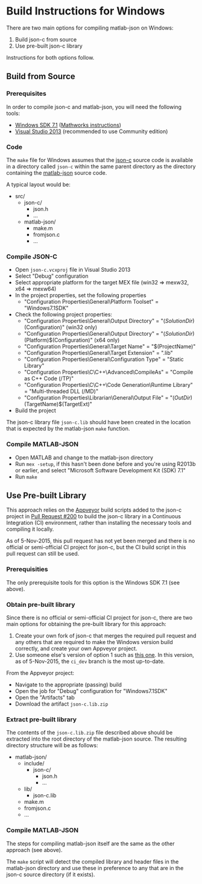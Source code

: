 # Build Instructions for Windows

There are two main options for compiling matlab-json on Windows:

1. Build json-c from source
2. Use pre-built json-c library

Instructions for both options follow.

## Build from Source

### Prerequisites
In order to compile json-c and matlab-json, you will need the following tools:

* [Windows SDK 7.1][1] ([Mathworks instructions][3])
* [Visual Studio 2013][2] (recommended to use Community edition)

[1]: http://www.microsoft.com/en-us/download/details.aspx?id=8279
[2]: http://www.visualstudio.com/
[3]: http://uk.mathworks.com/matlabcentral/answers/101105-how-do-i-install-microsoft-windows-sdk-7-1

### Code
The `make` file for Windows assumes that the [json-c][4] source code is available
in a directory called `json-c` within the same parent directory as the directory
containing the [matlab-json][5] source code.

A typical layout would be:

* src/
  * json-c/
    * json.h
    * ...
  * matlab-json/
    * make.m
    * fromjson.c
    * ...

[4]: https://github.com/json-c/json-c
[5]: https://github.com/christianpanton/matlab-json

### Compile JSON-C
* Open `json-c.vcxproj` file in Visual Studio 2013
* Select "Debug" configuration
* Select appropriate platform for the target MEX file (win32 => mexw32, x64 => mexw64)
* In the project properties, set the following properties
	* "Configuration Properties\General\Platform Toolset" = "Windows7.1SDK"
* Check the following project properties:
  * "Configuration Properties\General\Output Directory" = "$(SolutionDir)$(Configuration)\" (win32 only)
  * "Configuration Properties\General\Output Directory" = "$(SolutionDir)$(Platform)\$(Configuration)\" (x64 only)
  * "Configuration Properties\General\Target Name" = "$(ProjectName)"
  * "Configuration Properties\General\Target Extension" = ".lib"
  * "Configuration Properties\General\Configuration Type" = "Static Library"
  * "Configuration Properties\C\C++\Advanced\CompileAs" = "Compile as C++ Code (/TP)"
  * "Configuration Properties\C\C++\Code Generation\Runtime Library" = "Multi-threaded DLL (/MD)"
  * "Configuration Properties\Librarian\General\Output File" = "$(OutDir)$(TargetName)$(TargetExt)"
* Build the project

The json-c library file `json-c.lib` should have been created in the location
that is expected by the matlab-json `make` function.

### Compile MATLAB-JSON
* Open MATLAB and change to the matlab-json directory
* Run `mex -setup`, if this hasn't been done before and you're using R2013b or earlier, and select "Microsoft Software Development Kit (SDK) 7.1"
* Run `make`

## Use Pre-built Library
This approach relies on the [Appveyor][7] build scripts added to the json-c
project in [Pull Request #200][6] to build the json-c library in a Continuous
Integration (CI) environment, rather than installing the necessary tools and
compiling it locally.

As of 5-Nov-2015, this pull request has not yet been merged and there is no
official or semi-official CI project for json-c, but the CI build script in this
pull request can still be used.

[6]: https://github.com/json-c/json-c/pull/200
[7]: http://www.appveyor.com/

### Prerequisities
The only prerequisite tools for this option is the Windows SDK 7.1 (see above).

### Obtain pre-built library
Since there is no official or semi-official CI project for json-c, there are two
main options for obtaining the pre-built library for this approach:
1. Create your own fork of json-c that merges the required pull request and any
others that are required to make the Windows version build correctly, and create
your own Appveyor project.
2. Use someone else's version of option 1 such as [this one][8]. In this
version, as of 5-Nov-2015, the `ci_dev` branch is the most up-to-date.

From the Appveyor project:
* Navigate to the appropriate (passing) build
* Open the job for "Debug" configuration for "Windows7.1SDK"
* Open the "Artifacts" tab
* Download the artifact `json-c.lib.zip`

[8]: https://ci.appveyor.com/project/Nzbuu/json-c

### Extract pre-built library
The contents of the `json-c.lib.zip` file described above should be extracted
into the root directory of the matlab-json source. The resulting directory
structure will be as follows:

* matlab-json/
  * include/
    * json-c/
      * json.h
      * ...
  * lib/
    * json-c.lib
  * make.m
  * fromjson.c
  * ...

### Compile MATLAB-JSON
The steps for compiling matlab-json itself are the same as the other approach (see above).

The `make` script will detect the compiled library and header files in the
matlab-json directory and use these in preference to any that are in the json-c
source directory (if it exists).
